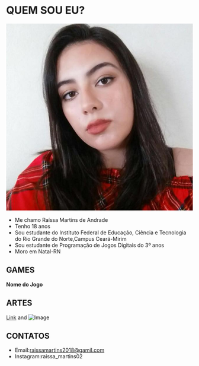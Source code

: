 # QUEM SOU EU?
![eu baby](31718490_1051119801702014_8883386686310973440_n.jpg)
- Me chamo Raíssa Martins de Andrade
- Tenho 18 anos
- Sou estudante do Instituto Federal de Educação, Ciência e Tecnologia do Rio Grande do Norte,Campus Ceará-Mirim
- Sou estudante de Programação de Jogos Digitais do 3º anos
- Moro em Natal-RN
## GAMES

**Nome do Jogo**

## ARTES



[Link](url) and ![Image](src)

## CONTATOS
- Email:raissamartins2018@gamil.com
- Instagram:raissa_martins02
